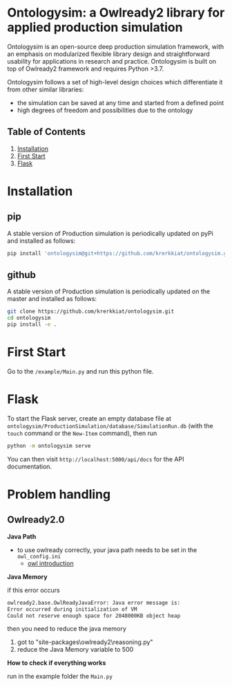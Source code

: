 Ontologysim: a Owlready2 library for applied production simulation
=====================================================================

Ontologysim is an open-source deep production simulation framework, with an emphasis on modularized flexible library design and straightforward usability for applications in research and practice. Ontologysim is built on top of Owlready2 framework and requires Python >3.7.

Ontologysim follows a set of high-level design choices which differentiate it from other similar libraries:

* the simulation can be saved at any time and started from a defined point
* high degrees of freedom and possibilities due to the ontology

## Table of Contents
1. [Installation](#installation)
2. [First Start](#first-start)
3. [Flask](#flask)


Installation
==============

pip
-----------

A stable version of Production simulation is periodically updated on pyPi and installed as follows:

````bash
pip install 'ontologysim@git+https://github.com/krerkkiat/ontologysim.git'
````

github
-----------

A stable version of Production simulation is periodically updated on the master and installed as follows:

````bash
git clone https://github.com/krerkkiat/ontologysim.git
cd ontologysim
pip install -e .
````



First Start
===============

Go to the ``/example/Main.py`` and run this python file.

Flask
==============

To start the Flask server, create an empty database file at ``ontologysim/ProductionSimulation/database/SimulationRun.db`` (with the ``touch`` command or the ``New-Item`` command), then run

````bash
python -m ontologysim serve
````

You can then visit `http://localhost:5000/api/docs` for the API documentation.

Problem handling
==================

Owlready2.0
---------------
**Java Path**

* to use owlready correctly, your java path needs to be set in the ``owl_config.ini`` 
    * [owl introduction](../configs/owl/owl_config)

**Java Memory**

if this error occurs

````bash
owlready2.base.OwlReadyJavaError: Java error message is:
Error occurred during initialization of VM
Could not reserve enough space for 2048000KB object heap
````

then you need to reduce the java memory

1. got to "site-packages\owlready2\reasoning.py"
2. reduce the Java Memory variable to 500


**How to check if everything works**

run in the example folder the `Main.py`